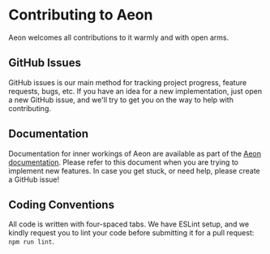 # Contributing to Aeon
Aeon welcomes all contributions to it warmly and with open arms. 

## GitHub Issues
GitHub issues is our main method for tracking project progress, feature requests, bugs, etc. If you have an idea for a new implementation, just open a new GitHub issue, and we'll try to get you on the way to help with contributing.

## Documentation
Documentation for inner workings of Aeon are available as part of the [Aeon documentation](https://docs.aeon.technology). Please refer to this document when you are trying to implement new features. In case you get stuck, or need help, please create a GitHub issue!

## Coding Conventions
All code is written with four-spaced tabs. We have ESLint setup, and we kindly request you to lint your code before submitting it for a pull request: `npm run lint`.
